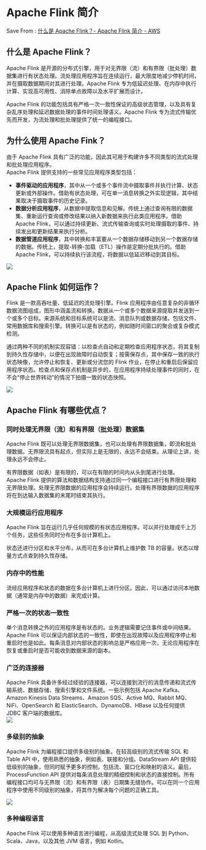 #  Apache Flink 简介
Save From : [什么是 Apache Flink？- Apache Flink 简介 - AWS](https://aws.amazon.com/cn/what-is/apache-flink/) 

什么是 Apache Flink？
-----------------

Apache Flink 是开源的分布式引擎，用于对无界限（流）和有界限（批处理）数据集进行有状态处理。流处理应用程序旨在连续运行，最大限度地减少停机时间，并在摄取数据期间对其进行处理。Apache Flink 专为低延迟处理、在内存中执行计算、实现高可用性、消除单点故障以及水平扩展而设计。  
  
Apache Flink 的功能包括具有严格一次一致性保证的高级状态管理，以及具有复杂乱序处理和延迟数据处理的事件时间处理语义。Apache Flink 专为流式传输优先而开发，为流处理和批处理提供了统一的编程接口。

为什么使用 Apache Fink？
------------------

由于 Apache Flink 具有广泛的功能，因此其可用于构建许多不同类型的流式处理和批处理应用程序。  
Apache Flink 提供支持的一些常见应用程序类型包括：

*   **事件驱动的应用程序**，其中从一个或多个事件流中摄取事件并执行计算、状态更新或外部操作。借助有状态处理，可在单一消息转换之外实现逻辑，其中结果取决于摄取事件的历史记录。
*   **数据分析应用程序**，从数据中提取信息和见解。传统上通过查询有限的数据集、重新运行查询或修改结果以纳入新数据来执行此类应用程序。借助 Apache Flink，可以通过持续更新、流式传输查询或实时处理摄取的事件、持续发出和更新结果来执行分析。
*   **数据管道应用程序**，其中转换和丰富要从一个数据存储移动到另一个数据存储的数据。传统上，提取-转换-加载（ETL）操作是定期分批执行的。借助 Apache Flink，可以持续执行该流程，将数据以低延迟移动到其目标。

![](https://d1.awsstatic.com/Picture1.f8c5ecd75aae8cd14f6041541b55d5c5985487a6.f8c5ecd75aae8cd14f6041541b55d5c5985487a6.jpg)

Apache Flink 如何运作？
------------------

Flink 是一款高吞吐量、低延迟的流处理引擎。Flink 应用程序由任意复杂的非循环数据流图组成，图形中涵盖流和转换。数据从一个或多个数据来源提取并发送到一个或多个目标。来源系统和目标系统可以是流、消息队列或数据存储，包括文件、常用数据库和搜索引擎。转换可以是有状态的，例如随时间窗口的聚合或复杂模式检测。 

通过两种不同的机制实现容错：以检查点自动和定期检查应用程序状态，将其复制到持久性存储中，以便在出现故障时自动恢复；按需保存点，其中保存一致的执行状态映像，允许停止和恢复、更新或分流您的 Flink 作业，在停止和重启后保留应用程序状态。检查点和保存点机制是异步的，在应用程序持续处理事件的同时，在不会“停止世界转动”的情况下拍摄一致的状态快照。

![](https://d1.awsstatic.com/Picturew.b5d5e03f26c43b8180339c1681da03c0da1abf21(1).fecaf1400dff5e72907e6e6d9dc64db244349678.jpg)

Apache Flink 有哪些优点？
-------------------

### **同时处理无界限（流）和有界限（批处理）数据集**

Apache Flink 既可以处理无界限数据集，也可以处理有界限数据集，即流和批处理数据。无界限流具有起点，但实际上是无限的，永远不会结束。从理论上讲，处理永远不会停止。  
  
有界限数据（如表）是有限的，可以在有限的时间内从头到尾进行处理。  
Apache Flink 提供的算法和数据结构支持通过同一个编程接口进行有界限处理和无界限处理。处理无界限数据的应用程序会持续运行。处理有界限数据的应用程序将在到达输入数据集的末尾时结束其执行。

### 大规模运行应用程序

Apache Flink 旨在运行几乎任何规模的有状态应用程序。可以并行处理成千上万个任务，这些任务同时分布在多台计算机上。  
  
状态还进行分区和水平分布，从而可在多台计算机上维护数 TB 的容量。状态以增量方式点查到持久性存储。

### 内存中的性能

流经应用程序和状态的数据在多台计算机上进行分区。因此，可以通过访问本地数据（通常是内存中的数据）来完成计算。

### 严格一次的状态一致性

单个消息转换之外的应用程序是有状态的。业务逻辑需要记住事件或中间结果。Apache Flink 可以保证内部状态的一致性，即使在出现故障以及应用程序停止和重启时也是如此。每条消息对内部状态的影响总是严格应用一次，无论应用程序在恢复或重启时是否可能收到数据来源的副本。

### 广泛的连接器

Apache Flink 具备许多经过经验的连接器，可以连接到流行的消息传递和流式传输系统、数据存储、搜索引擎和文件系统。一些示例包括 Apache Kafka、Amazon Kinesis Data Streams、Amazon SQS、Active MQ、Rabbit MQ、NiFi、OpenSearch 和 ElasticSearch、DynamoDB、HBase 以及任何提供 JDBC 客户端的数据库。  
![](https://d1.awsstatic.com/3.5865efe7a8ca79332af43101beb4497c48950f89%202.5865efe7a8ca79332af43101beb4497c48950f89.jpg)

### 多级别的抽象

Apache Flink 为编程接口提供多级别的抽象。在较高级别的流式传输 SQL 和 Table API 中，使用熟悉的抽象，例如表、联接和分组。DataStream API 提供较低级别的抽象，但同时赋予更多的控制，包括流、窗口化和映射的语义。最后，ProcessFunction API 提供对每条消息处理的精细控制和状态的直接控制。所有编程接口均可与无界限（流）和有界限（表）日期集无缝协作。可以在同一个应用程序中使用不同级别的抽象，将其作为解决每个问题的正确工具。

![](https://d1.awsstatic.com/4.df3883d4a9afbfa9aaf876d24d860528dfb82882.df3883d4a9afbfa9aaf876d24d860528dfb82882.jpg)

### 多种编程语言

Apache Flink 可以使用多种语言进行编程，从高级流式处理 SQL 到 Python、Scala、Java，以及其他 JVM 语言，例如 Kotlin。
